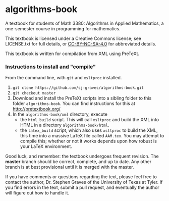 # algorithms-book
A textbook for students of Math 3380: Algorithms in Applied Mathematics, a one-semester course in programming for mathematics.

This textbook is licensed under a Creative Commons license; see LICENSE.txt for full details, or [CC-BY-NC-SA-4.0](https://creativecommons.org/licenses/by-nc-sa/4.0/) for abbreviated details.

This textbook is written for compilation from XML using PreTeXt.

### Instructions to install and "compile"
From the command line, with `git` and `xsltproc` installed.

1. `git clone https://github.com/sj-graves/algorithms-book.git`
2. `git checkout master`
3. Download and install the PreTeXt scripts into a sibling folder to this folder `algorithms-book`. You can find instructions for this at http://pretextbook.org/
4. In the `algorithms-book/xml` directory, execute 
    - the `html_build` script. This will call `xsltproc` and build the XML into HTML in a directory `algorithms-book/html`. 
    - the `latex_build` script, which also uses `xsltproc` to build the XML, this time into a massive LaTeX file called `AAM.tex`. You may attempt to compile this; whether or not it works depends upon how robust is your LaTeX environment.
    
Good luck, and remember: the textbook undergoes frequent revision. The **master** branch should be correct, complete, and up to date. Any other branch is at best provisional until it is merged with the master.

If you have comments or questions regarding the text, please feel free to contact the author, Dr. Stephen Graves of the University of Texas at Tyler. If you find errors in the text, submit a pull request, and eventually the author will figure out how to handle it.
